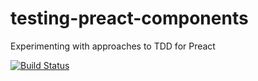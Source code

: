 # testing-preact-components
Experimenting with approaches to TDD for Preact

[![Build Status](https://travis-ci.org/tzkmx/testing-preact-components.svg?branch=master)](https://travis-ci.org/tzkmx/testing-preact-components)
